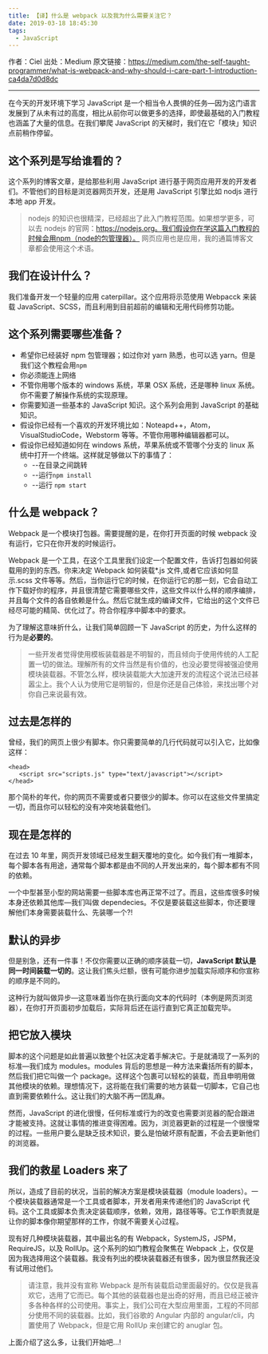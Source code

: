 ```yaml
---
title: 【译】什么是 webpack 以及我为什么需要关注它？
date: 2019-03-18 18:45:30
tags:
  - JavaScript
---
```


作者：Ciel
出处：Medium
原文链接：https://medium.com/the-self-taught-programmer/what-is-webpack-and-why-should-i-care-part-1-introduction-ca4da7d0d8dc

---

在今天的开发环境下学习 JavaScript 是一个相当令人畏惧的任务—因为这门语言发展到了从未有过的高度，相比从前你可以做更多的选择，即使最基础的入门教程也涵盖了大量的信息。在我们攀爬 JavaScript 的天梯时，我们在它「模块」知识点前稍作停留。

## 这个系列是写给谁看的？

这个系列的博客文章，是给那些利用 JavaScript 进行基于网页应用开发的开发者们。不管他们的目标是浏览器网页开发，还是用 JavaScript 引擎比如 nodjs 进行本地 app 开发。

> nodejs 的知识也很精深，已经超出了此入门教程范围。如果想学更多，可以去 nodejs 的官网：https://nodejs.org。我们假设你在学这篇入门教程的时候会用npm（node的包管理器）。
> 网页应用也是应用，我的通篇博客文章都会使用这个术语。

## 我们在设计什么？

我们准备开发一个轻量的应用 caterpillar。这个应用将示范使用 Webpacck 来装载 JavaScript、SCSS，而且利用到目前超前的编辑和无用代码修剪功能。

## 这个系列需要哪些准备？

- 希望你已经装好 npm 包管理器；如过你对 yarn 熟悉，也可以选 yarn。但是我们这个教程会用`npm`
- 你必须能连上网络
- 不管你用哪个版本的 windows 系统，苹果 OSX 系统，还是哪种 linux 系统。你不需要了解操作系统的实现原理。
- 你需要知道一些基本的 JavaScript 知识。这个系列会用到 JavaScript 的基础知识。
- 假设你已经有一个喜欢的开发环境比如：Noteapd++，Atom，VisualStudioCode，Webstorm 等等。不管你用哪种编辑器都可以。
- 假设你已经知道如何在 windows 系统，苹果系统或不管哪个分支的 linux 系统中打开一个终端。这样就足够做以下的事情了：
  - --在目录之间跳转
  - --运行`npm install`
  - --运行 `npm start`

## 什么是 webpack？

Webpack 是一个模块打包器。需要提醒的是，在你打开页面的时候 webpack 没有运行，它只在你开发的时候运行。

Webpack 是一个工具，在这个工具里我们设定一个配置文件，告诉打包器如何装载用的到的东西。你来决定 Webpack 如何装载\*.js 文件,或者它应该如何显示.scss 文件等等。然后，当你运行它的时候，在你运行它的那一刻，它会自动工作下载好你的程序，并且很清楚它需要哪些文件，这些文件以什么样的顺序编排，并且每个文件的各自依赖是什么。然后它就生成的编译文件，它给出的这个文件已经尽可能的精简、优化过了。符合你程序中脚本中的要求。

为了理解这意味折什么，让我们简单回顾一下 JavaScript 的历史，为什么这样的行为是**必要的**。

> 一些开发者觉得使用模板装载器是不明智的，而且倾向于使用传统的人工配置一切的做法。理解所有的文件当然是有价值的，也没必要觉得被强迫使用模块装载器。不管怎么样，模块装载能大大加速开发的流程这个说法已经甚嚣尘上。我个人认为使用它是明智的，但是你还是自己体验，来找出哪个对你自己来说最有效。

## 过去是怎样的

曾经，我们的网页上很少有脚本。你只需要简单的几行代码就可以引入它，比如像这样：

```
<head>
   <script src="scripts.js" type="text/javascript"></script>
</head>
```

那个简朴的年代，你的网页不需要或者只要很少的脚本。你可以在这些文件里搞定一切，而且你可以轻松的没有冲突地装载他们。

## 现在是怎样的

在过去 10 年里，网页开发领域已经发生翻天覆地的变化。如今我们有一堆脚本，每个脚本各有用途，通常每个脚本都是由不同的人开发出来的，每个脚本都有不同的依赖。

一个中型甚至小型的网站需要一些脚本库也再正常不过了。而且，这些库很多时候本身还依赖其他库—我们叫做 dependecies。不仅是要装载这些脚本，你还要理解他们本身需要装载什么、先装哪一个?!

## 默认的异步

但是别急，还有一件事！不仅你需要以正确的顺序装载一切，**JavaScript 默认是同一时间装载一切的**。这让我们焦头烂额，很有可能你进步加载实际顺序和你宣称的顺序是不同的。

这种行为就叫做异步—这意味着当你在执行面向文本的代码时（本例是网页浏览器），在你打开页面初步加载后，实际背后还在运行直到它真正加载完毕。

## 把它放入模块

脚本的这个问题是如此普遍以致整个社区决定着手解决它。于是就涌现了一系列的标准—我们成为 modules。modules 背后的思想是一种方法来囊括所有的脚本，然后我们把它叫做一个 package。这样这个包裹可以轻松的装载，而且申明用做其他模块的依赖。理想情况下，这将能在我们需要的地方装载一切脚本，它自己也直到需要依赖什么。这让我们的大脑不再一团乱麻。

然而，JavaScript 的进化很慢，任何标准或行为的改变也需要浏览器的配合跟进才能被支持。这就让事情的推进变得困难。因为，浏览器更新的过程是一个很慢常的过程。一些用户要么是缺乏技术知识，要么是怕破坏原有配置，不会去更新他们的浏览器。

## 我们的救星 Loaders 来了

所以，造成了目前的状况，当前的解决方案是模块装载器（module loaders）。一个模块装载器通常是一个工具或者脚本，开发者用来传递他们的 JavaScript 代码。这个工具或脚本负责决定装载顺序，依赖，效用，路径等等。它工作职责就是让你的脚本像你期望那样的工作，你就不需要关心过程。

现有好几种模块装载器，其中最出名的有 Webpack，SystemJS，JSPM，RequireJS，以及 RollUp。这个系列的如门教程会聚焦在 Webpack 上，仅仅是因为我选择用这个装载器。我没有列出的模块装载器还有很多，因为很显然我还没有试用过他们。

> 请注意，我并没有宣称 Webpack 是所有装载启动里面最好的。仅仅是我喜欢它，选用了它而已。每个其他的装载器也是出奇的好用，而且已经正被许多各种各样的公司使用。事实上，我们公司在大型应用里面，工程的不同部分使用不同的装载器。比如，我们谷歌的 Angular 内部的 angular/cli，内置使用了 Webpack，但是它用 RollUp 来创建它的 anuglar 包。

上面介绍了这么多，让我们开始吧…!
